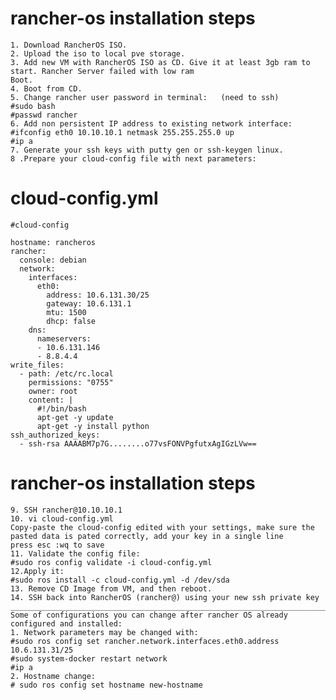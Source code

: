 # rancher-os installation steps

    1. Download RancherOS ISO.
    2. Upload the iso to local pve storage.
    3. Add new VM with RancherOS ISO as CD. Give it at least 3gb ram to start. Rancher Server failed with low ram
    Boot.
    4. Boot from CD.
    5. Change rancher user password in terminal:   (need to ssh)
    #sudo bash
    #passwd rancher
    6. Add non persistent IP address to existing network interface:
    #ifconfig eth0 10.10.10.1 netmask 255.255.255.0 up
    #ip a
    7. Generate your ssh keys with putty gen or ssh-keygen linux.
    8 .Prepare your cloud-config file with next parameters:
# cloud-config.yml
    #cloud-config

    hostname: rancheros
    rancher:
      console: debian
      network:
        interfaces:
          eth0:
            address: 10.6.131.30/25
            gateway: 10.6.131.1
            mtu: 1500
            dhcp: false
        dns:
          nameservers:
          - 10.6.131.146
          - 8.8.4.4  	  
    write_files:
      - path: /etc/rc.local
        permissions: "0755"
        owner: root
        content: |
          #!/bin/bash
          apt-get -y update
          apt-get -y install python
    ssh_authorized_keys:
      - ssh-rsa AAAABM7p7G........o77vsFONVPgfutxAgIGzLVw==
# rancher-os installation steps

    9. SSH rancher@10.10.10.1
    10. vi cloud-config.yml
    Copy-paste the cloud-config edited with your settings, make sure the pasted data is pated correctly, add your key in a single line
    press esc :wq to save
    11. Validate the config file:
    #sudo ros config validate -i cloud-config.yml
    12.Apply it:
    #sudo ros install -c cloud-config.yml -d /dev/sda
    13. Remove CD Image from VM, and then reboot.
    14. SSH back into RancherOS (rancher@) using your new ssh private key
    __________________________________________________________________________________
    Some of configurations you can change after rancher OS already configured and installed:
    1. Network parameters may be changed with:
    #sudo ros config set rancher.network.interfaces.eth0.address 10.6.131.31/25
    #sudo system-docker restart network
    #ip a
    2. Hostname change:
    # sudo ros config set hostname new-hostname
    

